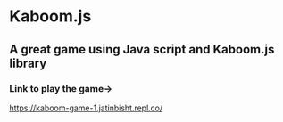 # Kaboom.js

## A great game using Java script and Kaboom.js library

### Link to play the game->
https://kaboom-game-1.jatinbisht.repl.co/
